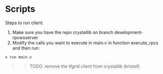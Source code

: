 # Scripts

Steps to run client:
1) Make sure you have the repo crystallib on branch development-rpcwsserver
2) Modify the calls you want to execute in main.v in function execute_rpcs and then run:

```
v run main.v
```


>> TODO: remove the tfgrid client from crystallib (kristof)